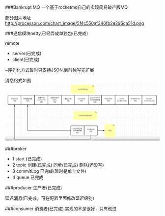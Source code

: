###Bankrupt MQ
一个基于rocketmq自己的实现简易破产版MQ

部分图片地址
http://processon.com/chart_image/5f4c550af346fb2e295ca51d.png

###通信模块netty,已经弄成单独包(已完成)


remote
- server(已完成)
- client(已完成)

~序列化方式暂时只支持JSON,到时候写完扩展

消息格式如图
![img_1.png](img_1.png)


###broker
- 1 start (已完成)
- 2 topic 创建(已完成) 同步(已完成) 删除(还没写)
- 3 commitLog 已完成(暂时是单个文件)
- 4 queue 已完成

###producer
生产者(已完成)

延迟消息(已完成，可在配置里面修改延迟级别)

###consumer
消费者(已完成) 实现的不是很好，只有改进